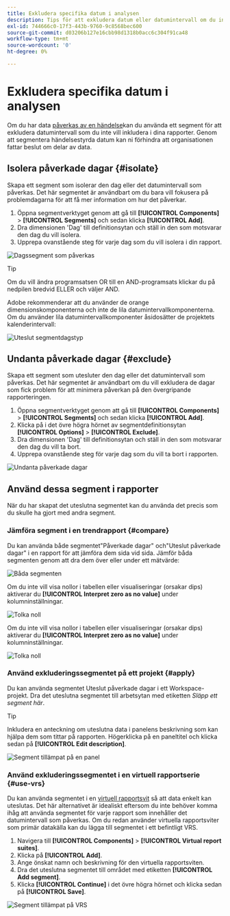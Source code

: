 ```yaml
---
title: Exkludera specifika datum i analysen
description: Tips för att exkludera datum eller datumintervall om du inte vill inkludera det i rapporter.
exl-id: 744666c0-17f3-443b-9760-9c8568bec600
source-git-commit: d03206b127e16cbb98d1318b0acc6c304f91ca48
workflow-type: tm+mt
source-wordcount: '0'
ht-degree: 0%

---
```


# Exkludera specifika datum i analysen

Om du har data [påverkas av en händelse](overview.md)kan du använda ett segment för att exkludera datumintervall som du inte vill inkludera i dina rapporter. Genom att segmentera händelsestyrda datum kan ni förhindra att organisationen fattar beslut om delar av data.

## Isolera påverkade dagar {#isolate}

Skapa ett segment som isolerar den dag eller det datumintervall som påverkas. Det här segmentet är användbart om du bara vill fokusera på problemdagarna för att få mer information om hur det påverkar.

1. Öppna segmentverktyget genom att gå till **[!UICONTROL Components]** > **[!UICONTROL Segments]** och sedan klicka **[!UICONTROL Add]**.
2. Dra dimensionen &#39;Dag&#39; till definitionsytan och ställ in den som motsvarar den dag du vill isolera.
3. Upprepa ovanstående steg för varje dag som du vill isolera i din rapport.

![Dagssegment som påverkas](assets/affected_days.jpg)

>[!TIP]
>
>Om du vill ändra programsatsen OR till en AND-programsats klickar du på nedpilen bredvid ELLER och väljer AND.

Adobe rekommenderar att du använder de orange dimensionskomponenterna och inte de lila datumintervallkomponenterna. Om du använder lila datumintervallkomponenter åsidosätter de projektets kalenderintervall:

![Uteslut segmentdagstyp](assets/exclude_segment_day_type.jpg)

## Undanta påverkade dagar {#exclude}

Skapa ett segment som utesluter den dag eller det datumintervall som påverkas. Det här segmentet är användbart om du vill exkludera de dagar som fick problem för att minimera påverkan på den övergripande rapporteringen.

1. Öppna segmentverktyget genom att gå till **[!UICONTROL Components]** > **[!UICONTROL Segments]** och sedan klicka **[!UICONTROL Add]**.
2. Klicka på i det övre högra hörnet av segmentdefinitionsytan **[!UICONTROL Options]** > **[!UICONTROL Exclude]**.
3. Dra dimensionen &#39;Dag&#39; till definitionsytan och ställ in den som motsvarar den dag du vill ta bort.
4. Upprepa ovanstående steg för varje dag som du vill ta bort i rapporten.

![Undanta påverkade dagar](assets/exclude_affected_days.jpg)

## Använd dessa segment i rapporter

När du har skapat det uteslutna segmentet kan du använda det precis som du skulle ha gjort med andra segment.

### Jämföra segment i en trendrapport {#compare}

Du kan använda både segmentet&quot;Påverkade dagar&quot; och&quot;Uteslut påverkade dagar&quot; i en rapport för att jämföra dem sida vid sida. Jämför båda segmenten genom att dra dem över eller under ett mätvärde:

![Båda segmenten](assets/affected_and_exclude.png)

Om du inte vill visa nollor i tabellen eller visualiseringar (orsakar dips) aktiverar du **[!UICONTROL Interpret zero as no value]** under kolumninställningar.

![Tolka noll](assets/interpret_zero.png)

Om du inte vill visa nollor i tabellen eller visualiseringar (orsakar dips) aktiverar du **[!UICONTROL Interpret zero as no value]** under kolumninställningar.

![Tolka noll](assets/interpret_zero.png)

### Använd exkluderingssegmentet på ett projekt {#apply}

Du kan använda segmentet Uteslut påverkade dagar i ett Workspace-projekt. Dra det uteslutna segmentet till arbetsytan med etiketten *Släpp ett segment här*.

>[!TIP]
>
>Inkludera en anteckning om uteslutna data i panelens beskrivning som kan hjälpa dem som tittar på rapporten. Högerklicka på en paneltitel och klicka sedan på **[!UICONTROL Edit description]**.

![Segment tillämpat på en panel](assets/exclude_segment_panel.jpg)

### Använd exkluderingssegmentet i en virtuell rapportserie {#use-vrs}

Du kan använda segmentet i en [virtuell rapportsvit](/help/components/vrs/vrs-about.md) så att data enkelt kan uteslutas. Det här alternativet är idealiskt eftersom du inte behöver komma ihåg att använda segmentet för varje rapport som innehåller det datumintervall som påverkas. Om du redan använder virtuella rapportsviter som primär datakälla kan du lägga till segmentet i ett befintligt VRS.

1. Navigera till **[!UICONTROL Components]** > **[!UICONTROL Virtual report suites]**.
2. Klicka på **[!UICONTROL Add]**.
3. Ange önskat namn och beskrivning för den virtuella rapportsviten.
4. Dra det uteslutna segmentet till området med etiketten **[!UICONTROL Add segment]**.
5. Klicka **[!UICONTROL Continue]** i det övre högra hörnet och klicka sedan på **[!UICONTROL Save]**.

![Segment tillämpat på VRS](assets/exclude_segment_vrs.png)
